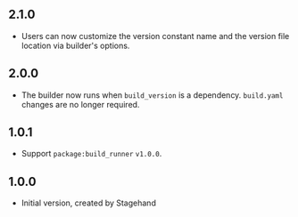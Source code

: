 ## 2.1.0

- Users can now customize the version constant name and the version file location via builder's options.

## 2.0.0

- The builder now runs when `build_version` is a dependency. `build.yaml`
  changes are no longer required.

## 1.0.1

- Support `package:build_runner` `v1.0.0`.

## 1.0.0

- Initial version, created by Stagehand
